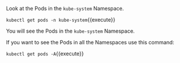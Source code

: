 Look at the Pods in the `kube-system` Namespace.

`kubectl get pods -n kube-system`{{execute}}

You will see the Pods in the `kube-system` Namespace.

If you want to see the Pods in all the Namespaces use this command:

`kubectl get pods -A`{{execute}}